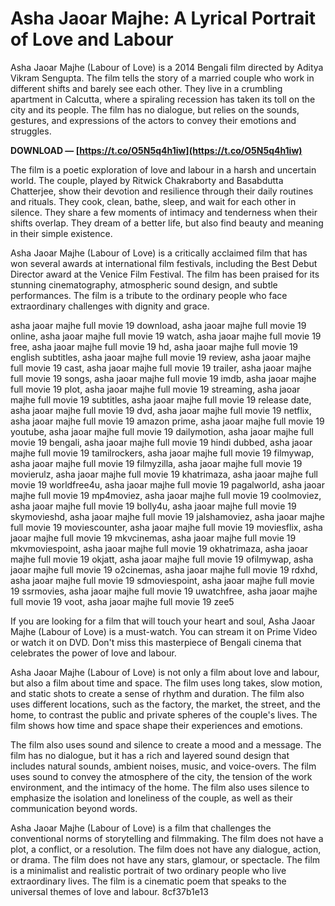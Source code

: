 # Asha Jaoar Majhe: A Lyrical Portrait of Love and Labour
  
Asha Jaoar Majhe (Labour of Love) is a 2014 Bengali film directed by Aditya Vikram Sengupta. The film tells the story of a married couple who work in different shifts and barely see each other. They live in a crumbling apartment in Calcutta, where a spiraling recession has taken its toll on the city and its people. The film has no dialogue, but relies on the sounds, gestures, and expressions of the actors to convey their emotions and struggles.
 
**DOWNLOAD — [https://t.co/O5N5q4h1iw](https://t.co/O5N5q4h1iw)**


  
The film is a poetic exploration of love and labour in a harsh and uncertain world. The couple, played by Ritwick Chakraborty and Basabdutta Chatterjee, show their devotion and resilience through their daily routines and rituals. They cook, clean, bathe, sleep, and wait for each other in silence. They share a few moments of intimacy and tenderness when their shifts overlap. They dream of a better life, but also find beauty and meaning in their simple existence.
  
Asha Jaoar Majhe (Labour of Love) is a critically acclaimed film that has won several awards at international film festivals, including the Best Debut Director award at the Venice Film Festival. The film has been praised for its stunning cinematography, atmospheric sound design, and subtle performances. The film is a tribute to the ordinary people who face extraordinary challenges with dignity and grace.
 
asha jaoar majhe full movie 19 download,  asha jaoar majhe full movie 19 online,  asha jaoar majhe full movie 19 watch,  asha jaoar majhe full movie 19 free,  asha jaoar majhe full movie 19 hd,  asha jaoar majhe full movie 19 english subtitles,  asha jaoar majhe full movie 19 review,  asha jaoar majhe full movie 19 cast,  asha jaoar majhe full movie 19 trailer,  asha jaoar majhe full movie 19 songs,  asha jaoar majhe full movie 19 imdb,  asha jaoar majhe full movie 19 plot,  asha jaoar majhe full movie 19 streaming,  asha jaoar majhe full movie 19 subtitles,  asha jaoar majhe full movie 19 release date,  asha jaoar majhe full movie 19 dvd,  asha jaoar majhe full movie 19 netflix,  asha jaoar majhe full movie 19 amazon prime,  asha jaoar majhe full movie 19 youtube,  asha jaoar majhe full movie 19 dailymotion,  asha jaoar majhe full movie 19 bengali,  asha jaoar majhe full movie 19 hindi dubbed,  asha jaoar majhe full movie 19 tamilrockers,  asha jaoar majhe full movie 19 filmywap,  asha jaoar majhe full movie 19 filmyzilla,  asha jaoar majhe full movie 19 movierulz,  asha jaoar majhe full movie 19 khatrimaza,  asha jaoar majhe full movie 19 worldfree4u,  asha jaoar majhe full movie 19 pagalworld,  asha jaoar majhe full movie 19 mp4moviez,  asha jaoar majhe full movie 19 coolmoviez,  asha jaoar majhe full movie 19 bolly4u,  asha jaoar majhe full movie 19 skymovieshd,  asha jaoar majhe full movie 19 jalshamoviez,  asha jaoar majhe full movie 19 moviescounter,  asha jaoar majhe full movie 19 moviesflix,  asha jaoar majhe full movie 19 mkvcinemas,  asha jaoar majhe full movie 19 mkvmoviespoint,  asha jaoar majhe full movie 19 okhatrimaza,  asha jaoar majhe full movie 19 okjatt,  asha jaoar majhe full movie 19 ofilmywap,  asha jaoar majhe full movie 19 o2cinemas,  asha jaoar majhe full movie 19 rdxhd,  asha jaoar majhe full movie 19 sdmoviespoint,  asha jaoar majhe full movie 19 ssrmovies,  asha jaoar majhe full movie 19 uwatchfree,  asha jaoar majhe full movie 19 voot,  asha jaoar majhe full movie 19 zee5
  
If you are looking for a film that will touch your heart and soul, Asha Jaoar Majhe (Labour of Love) is a must-watch. You can stream it on Prime Video or watch it on DVD. Don't miss this masterpiece of Bengali cinema that celebrates the power of love and labour.
  
Asha Jaoar Majhe (Labour of Love) is not only a film about love and labour, but also a film about time and space. The film uses long takes, slow motion, and static shots to create a sense of rhythm and duration. The film also uses different locations, such as the factory, the market, the street, and the home, to contrast the public and private spheres of the couple's lives. The film shows how time and space shape their experiences and emotions.
  
The film also uses sound and silence to create a mood and a message. The film has no dialogue, but it has a rich and layered sound design that includes natural sounds, ambient noises, music, and voice-overs. The film uses sound to convey the atmosphere of the city, the tension of the work environment, and the intimacy of the home. The film also uses silence to emphasize the isolation and loneliness of the couple, as well as their communication beyond words.
  
Asha Jaoar Majhe (Labour of Love) is a film that challenges the conventional norms of storytelling and filmmaking. The film does not have a plot, a conflict, or a resolution. The film does not have any dialogue, action, or drama. The film does not have any stars, glamour, or spectacle. The film is a minimalist and realistic portrait of two ordinary people who live extraordinary lives. The film is a cinematic poem that speaks to the universal themes of love and labour.
 8cf37b1e13
 
